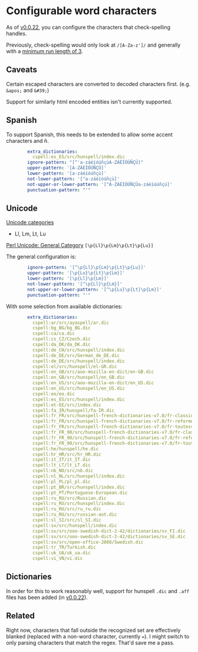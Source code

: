 # Configurable word characters

As of [v0.0.22](https://github.com/check-spelling/check-spelling/releases/tag/v0.0.22), you can configure the characters that check-spelling handles.

Previously, check-spelling would only look at `/[A-Za-z']/` and generally with a [minimum run length of 3](Configuration#shortest_word).

## Caveats

Certain escaped characters are converted to decoded characters first. (e.g. `&apos;` and `&#39;`)

Support for similarly html encoded entities isn't currently supported.

## Spanish

To support Spanish, this needs to be extended to allow some accent characters and ñ.

```yaml
        extra_dictionaries:
          cspell:es_ES/src/hunspell/index.dic
        ignore-pattern: "[^'a-záéíóúñçüA-ZÁÉÍÓÚÑÇÜ]"
        upper-pattern: '[A-ZÁÉÍÓÚÑÇÜ]'
        lower-pattern: '[a-záéíóúñçü]'
        not-lower-pattern: '[^a-záéíóúñçü]'
        not-upper-or-lower-pattern: '[^A-ZÁÉÍÓÚÑÇÜa-záéíóúñçü]'
        punctuation-pattern: "'"
```

## Unicode

[Unicode categories](https://www.compart.com/en/unicode/category)

- Ll, Lm, Lt, Lu

[Perl Unicode: General Category](https://perldoc.perl.org/perlunicode#General_Category)
`[\p{Ll}\p{Lm}\p{Lt}\p{Lu}]`

The general configuration is:

```yaml
        ignore-pattern: '[^\p{Ll}\p{Lm}\p{Lt}\p{Lu}]'
        upper-pattern: '[\p{Lu}\p{Lt}\p{Lm}]'
        lower-pattern: '[\p{Ll}\p{Lm}]'
        not-lower-pattern: '[^\p{Ll}\p{Lm}]'
        not-upper-or-lower-pattern: '[^\p{Lu}\p{Lt}\p{Lm}]'
        punctuation-pattern: "'"
```

With some selection from available dictionaries:

```yaml
        extra_dictionaries:
          cspell:ar/src/ayaspell/ar.dic
          cspell:bg_BG/bg_BG.dic
          cspell:ca/ca.dic
          cspell:cs_CZ/Czech.dic
          cspell:da_DK/da_DK.dic
          cspell:de_CH/src/hunspell/index.dic
          cspell:de_DE/src/German_de_DE.dic
          cspell:de_DE/src/hunspell/index.dic
          cspell:el/src/hunspell/el-GR.dic
          cspell:en_GB/src/aoo-mozilla-en-dict/en-GB.dic
          cspell:en_GB/src/hunspell/en_GB.dic
          cspell:en_US/src/aoo-mozilla-en-dict/en_US.dic
          cspell:en_US/src/hunspell/en_US.dic
          cspell:eo/eo.dic
          cspell:es_ES/src/hunspell/index.dic
          cspell:et-EE/src/index.dic
          cspell:fa_IR/hunspell/fa-IR.dic
          cspell:fr_FR/src/hunspell-french-dictionaries-v7.0/fr-classique.dic
          cspell:fr_FR/src/hunspell-french-dictionaries-v7.0/fr-reforme1990.dic
          cspell:fr_FR/src/hunspell-french-dictionaries-v7.0/fr-toutesvariantes.dic
          cspell:fr_FR_90/src/hunspell-french-dictionaries-v7.0/fr-classique.dic
          cspell:fr_FR_90/src/hunspell-french-dictionaries-v7.0/fr-reforme1990.dic
          cspell:fr_FR_90/src/hunspell-french-dictionaries-v7.0/fr-toutesvariantes.dic
          cspell:he/hunspell/he.dic
          cspell:hr_HR/src/hr_HR.dic
          cspell:it_IT/it_IT.dic
          cspell:lt_LT/lt_LT.dic
          cspell:nb_NO/src/nb.dic
          cspell:nl_NL/src/hunspell/index.dic
          cspell:pl_PL/pl_pl.dic
          cspell:pt_BR/src/hunspell/index.dic
          cspell:pt_PT/Portuguese-European.dic
          cspell:ru_RU/src/Russian.dic
          cspell:ru_RU/src/hunspell/index.dic
          cspell:ru_RU/src/ru_ru.dic
          cspell:ru_RU/src/russian-aot.dic
          cspell:sl_SI/src/sl_SI.dic
          cspell:sv/src/hunspell/index.dic
          cspell:sv/src/ooo-swedish-dict-2-42/dictionaries/sv_FI.dic
          cspell:sv/src/ooo-swedish-dict-2-42/dictionaries/sv_SE.dic
          cspell:sv/src/open-office-2008/Swedish.dic
          cspell:tr_TR/Turkish.dic
          cspell:uk_UA/uk_ua.dic
          cspell:vi_VN/vi.dic
```

## Dictionaries

In order for this to work reasonably well, support for hunspell `.dic` and `.aff` files has been added (in [v0.0.22](https://github.com/check-spelling/check-spelling/commits/v0.0.22)).

## Related

Right now, characters that fall outside the recognized set are effectively blanked (replaced with a non-word character, currently `=`). I might switch to only parsing characters that match the regex. That'd save me a pass.
